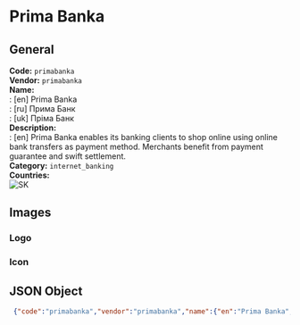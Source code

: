 # Prima Banka 
## General 
**Code:** `primabanka`  
**Vendor:** `primabanka`  
**Name:**  
:	[en] Prima Banka  
:	[ru] Прима Банк  
:	[uk] Пріма Банк  
**Description:**  
: [en] Prima Banka enables its banking clients to shop online using online bank transfers as payment method. Merchants benefit from payment guarantee and swift settlement.   
**Category:** `internet_banking`  
**Countries:**  
![SK](https://cdnjs.cloudflare.com/ajax/libs/flag-icon-css/3.3.0/flags/4x3/SK.svg#w24)  
 
## Images 
### Logo 
### Icon 
## JSON Object 
```json
 {"code":"primabanka","vendor":"primabanka","name":{"en":"Prima Banka","ru":"\u041f\u0440\u0438\u043c\u0430 \u0411\u0430\u043d\u043a","uk":"\u041f\u0440\u0456\u043c\u0430 \u0411\u0430\u043d\u043a"},"description":{"en":"Prima Banka\u00a0enables\u00a0its banking clients to shop online using online bank transfers as payment method. Merchants benefit from payment guarantee and swift settlement.\u00a0"},"countries":["SK"],"category":"internet_banking"}```  
